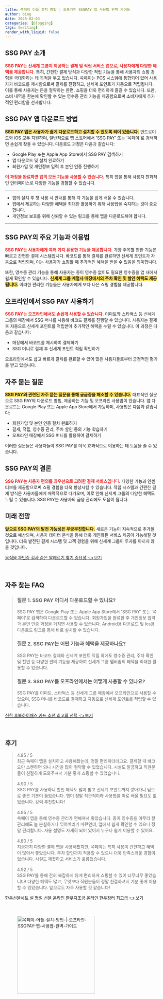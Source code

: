 ```yaml
---
title: 쓱페이 어플 설치 방법 | 오프라인 SSGPAY 앱 사용법 완벽 가이드
author: bing
date: 2025-02-03
categories: [Blogging]
tags: [writing]
render_with_liquid: false
---
```



<h2 id='SSG_PAY_소개'>SSG PAY 소개</h2>

<p><b><span style="color: #ee2323;">SSG PAY는 신세계 그룹이 제공하는 결제 및 적립 서비스 앱으로, 사용자에게 다양한 혜택을 제공합니다.</span></b> 특히, 간편한 결제 방식과 다양한 적립 기능을 통해 사용자의 쇼핑 경험을 극대화하는 데 목적을 두고 있습니다. 쓱페이는 POS 시스템에 통합되어 있어 사용자가 바코드를 제시함으로써 결제를 진행하고, 신세계 포인트가 자동으로 적립됩니다. 이를 통해 사용자는 돈을 절약하는 한편, 쇼핑을 더욱 편리하게 즐길 수 있습니다. 또한, 소비 내역을 한눈에 확인할 수 있는 영수증 관리 기능을 제공함으로써 소비자에게 추가적인 편리함을 선사합니다.</p>

<h2 id='다운로드_방법'>SSG PAY 앱 다운로드 방법</h2>

<p><b><span style="background-color: #ffe066;">SSG PAY 앱은 사용자가 쉽게 다운로드하고 설치할 수 있도록 되어 있습니다.</span></b> 안드로이드와 iOS 모두 지원하며, 일반적으로 앱 스토어에서 'SSG PAY' 또는 '쓱페이'로 검색하면 손쉽게 찾을 수 있습니다. 다운로드 과정은 다음과 같습니다:</p>

<ul>
    <li>Google Play 또는 Apple App Store에서 SSG PAY 검색하기</li>
    <li>앱 다운로드 및 설치 완료하기</li>
    <li>회원가입 및 개인정보 입력 후 본인 인증 진행하기</li>
</ul>

<p><b><span style="color: #ee2323;">이 과정을 완료하면 앱의 모든 기능을 사용할 수 있습니다.</span></b> 특히 앱을 통해 사용자 친화적인 인터페이스로 다양한 기능을 경험할 수 있습니다.</p>

<hr />

<ul>
    <li>앱의 설치 후 첫 사용 시 안내를 통해 각 기능을 쉽게 배울 수 있습니다.</li>
    <li>앱에서 제공하는 다양한 혜택을 최대한 활용하기 위해 사용법을 숙지하는 것이 중요합니다.</li>
    <li>개인정보 보호를 위해 신뢰할 수 있는 링크를 통해 앱을 다운로드해야 합니다.</li>
</ul>

<hr />

<h2 id='주요_기능'>SSG PAY의 주요 기능과 이용법</h2>

<p><b><span style="color: #ee2323;">SSG PAY는 사용자에게 여러 가지 유용한 기능을 제공합니다.</span></b> 가장 주목할 만한 기능은 빠르고 간편한 결제 시스템입니다. 바코드를 통해 결제를 완료하면 신세계 포인트가 자동으로 적립되며, 이는 사용자가 쇼핑할 때 추가적인 혜택을 받을 수 있음을 의미합니다.</p>

<p>또한, 영수증 관리 기능을 통해 사용자는 종이 영수증 없이도 필요한 영수증을 앱 내에서 쉽게 확인할 수 있습니다. <b><span style="background-color: #ffe066;">신세계 그룹 계열사 매장에서의 주차 확인 및 할인 혜택도 제공됩니다.</span></b> 이러한 편리한 기능들은 사용자에게 보다 나은 쇼핑 경험을 제공합니다.</p>

<h2 id='오프라인_사용_방법'>오프라인에서 SSG PAY 사용하기</h2>

<p><b><span style="color: #ee2323;">SSG PAY는 오프라인에서도 손쉽게 사용할 수 있습니다.</span></b> 이마트와 스타벅스 등 신세계 그룹의 매장에서 SSG 머니를 사용해 바코드 결제를 진행할 수 있습니다. 사용자는 결제 후 자동으로 신세계 포인트를 적립받아 추가적인 혜택을 누릴 수 있습니다. 이 과정은 다음과 같습니다:</p>

<ul>
    <li>매장에서 바코드를 제시하여 결제하기</li>
    <li>SSG 머니로 결제 후 신세계 포인트 적립 확인하기</li>
</ul>

<p>오프라인에서도 쉽고 빠르게 결제를 완료할 수 있어 많은 사용자들로부터 긍정적인 평가를 받고 있습니다.</p>

<h2 id='자주_묻는_질문'>자주 묻는 질문</h2>

<p><b><span style="background-color: #ffe066;">SSG PAY와 관련된 자주 묻는 질문을 통해 궁금증을 해소할 수 있습니다.</span></b> 대표적인 질문으로 SSG PAY의 다운로드 방법, 제공하는 기능 및 오프라인 사용법이 있습니다. 앱 다운로드는 Google Play 또는 Apple App Store에서 가능하며, 사용법은 다음과 같습니다:</p>

<ul>
    <li>회원가입 및 본인 인증 절차 완료하기</li>
    <li>결제, 적립, 영수증 관리, 주차 할인 등의 기능 학습하기</li>
    <li>오프라인 매장에서 SSG 머니를 활용하여 결제하기</li>
</ul>

<p>이러한 질문들은 사용자들이 SSG PAY를 더욱 효과적으로 이용하는 데 도움을 줄 수 있습니다.</p>

<h2 id='결론'>SSG PAY의 결론</h2>

<p><b><span style="color: #ee2323;">SSG PAY는 사용자 편의를 최우선으로 고려한 결제 서비스입니다.</span></b> 다양한 기능과 인센티브를 제공함으로써 쇼핑 경험을 더욱 향상시킬 수 있습니다. 적립 시스템과 간편한 결제 방식은 사용자들에게 매력적으로 다가오며, 이로 인해 신세계 그룹의 다양한 혜택도 누릴 수 있습니다. SSG PAY는 사용자의 금융 관리에도 도움이 됩니다.</p>

<h2 id='미래_전망'>미래 전망</h2>

<p><b><span style="background-color: #ffe066;">앞으로 SSG PAY의 발전 가능성은 무궁무진합니다.</span></b> 새로운 기능이 지속적으로 추가될 것으로 예상되며, 사용자 데이터 분석을 통해 더욱 개인화된 서비스 제공이 가능해질 것입니다. 더욱 발전된 결제 시스템 및 고객 경험을 위해 신세계 그룹이 투자를 아끼지 않을 것입니다.</p>


<p><a class="click-button" title="음식물 과민증 검사 숨은 알레르기 찾기 중요성" href="https://blackassets.github.io/posts/%EC%9D%8C%EC%8B%9D%EB%AC%BC-%EA%B3%BC%EB%AF%BC%EC%A6%9D-%EA%B2%80%EC%82%AC-%EC%88%A8%EC%9D%80-%EC%95%8C%EB%A0%88%EB%A5%B4%EA%B8%B0-%EC%B0%BE%EA%B8%B0-%EC%A4%91%EC%9A%94%EC%84%B1/" rel="dofollow">음식물 과민증 검사 숨은 알레르기 찾기 중요성 👈 보기</a></p><br>
<h2 id='자주_찾는_FAQ'>자주 찾는 FAQ</h2>
<div itemscope="" itemtype="https://schema.org/FAQPage">
<blockquote>
<div itemscope="" itemprop="mainEntity" itemtype="https://schema.org/Question">
<h3 itemprop="name">질문 1. SSG PAY 어디서 다운로드할 수 있나요?</h3>
<div itemscope="" itemprop="acceptedAnswer" itemtype="https://schema.org/Answer">
<span itemprop="text">
<p>SSG PAY 앱은 Google Play 또는 Apple App Store에서 'SSG PAY' 또는 '쓱페이'로 검색하여 다운로드할 수 있습니다. 회원가입을 완료한 후 개인정보 입력과 본인 인증 과정을 거치면 사용할 수 있습니다. Android용 다운로드 및 Ios용 다운로드 링크를 통해 바로 설치할 수 있습니다.</p>
</span>
</div>
</div>
<div itemscope="" itemprop="mainEntity" itemtype="https://schema.org/Question">
<h3 itemprop="name">질문 2. SSG PAY는 어떤 기능과 혜택을 제공하나요?</h3>
<div itemscope="" itemprop="acceptedAnswer" itemtype="https://schema.org/Answer">
<span itemprop="text">
<p>SSG PAY는 바코드 결제와 신세계 포인트 적립 외에도 영수증 관리, 주차 확인 및 할인 등 다양한 편의 기능을 제공하여 신세계 그룹 멤버쉽의 혜택을 최대한 활용할 수 있습니다.</p>
</span>
</div>
</div>
<div itemscope="" itemprop="mainEntity" itemtype="https://schema.org/Question">
<h3 itemprop="name">질문 3. SSG PAY를 오프라인에서는 어떻게 사용할 수 있나요?</h3>
<div itemscope="" itemprop="acceptedAnswer" itemtype="https://schema.org/Answer">
<span itemprop="text">
<p>SSG PAY를 이마트, 스타벅스 등 신세계 그룹 매장에서 오프라인으로 사용할 수 있으며, SSG 머니를 바코드로 결제하고 자동으로 신세계 포인트를 적립할 수 있습니다.</p>
</span>
</div>
</div>
</blockquote>
</div>
<p><a class="click-button" title="신한 후불하이패스 카드 추천 최고의 선택" href="https://blackassets.github.io/posts/%EC%8B%A0%ED%95%9C-%ED%9B%84%EB%B6%88%ED%95%98%EC%9D%B4%ED%8C%A8%EC%8A%A4-%EC%B9%B4%EB%93%9C-%EC%B6%94%EC%B2%9C-%EC%B5%9C%EA%B3%A0%EC%9D%98-%EC%84%A0%ED%83%9D/" rel="dofollow">신한 후불하이패스 카드 추천 최고의 선택 👈 보기</a></p><br>
<h2 id='후기'>후기</h2>
<div itemscope itemtype="https://schema.org/Product">
  <blockquote>
  <div itemprop="review" itemscope itemtype="https://schema.org/Review">
      <div itemprop="reviewRating" itemscope itemtype="https://schema.org/Rating"> <span itemprop="ratingValue">4.85</span> / <span itemprop="bestRating">5</span> </div>
      <span itemprop="reviewBody">최근 쓱페이 앱을 설치하고 사용해봤는데, 정말 편리하더라고요. 결제할 때 바코드만 스캔하면 되니 시간을 많이 절약할 수 있었습니다. 시설도 깔끔하고 직원분들이 친절하게 도와주셔서 기분 좋게 쇼핑할 수 있었습니다.</span>
  </div>
  <br>
  <div itemprop="review" itemscope itemtype="https://schema.org/Review">
      <div itemprop="reviewRating" itemscope itemtype="https://schema.org/Rating"> <span itemprop="ratingValue">4.90</span> / <span itemprop="bestRating">5</span> </div>
      <span itemprop="reviewBody">SSG PAY를 사용하니 할인 혜택도 많이 받고 신세계 포인트까지 쌓아가니 덤으로 좋은 기분이 들었습니다. 앱이 정말 직관적이라 사용법을 따로 배울 필요도 없었습니다. 강력 추천합니다!</span>
  </div>
  <br>
  <div itemprop="review" itemscope itemtype="https://schema.org/Review">
      <div itemprop="reviewRating" itemscope itemtype="https://schema.org/Rating"> <span itemprop="ratingValue">4.95</span> / <span itemprop="bestRating">5</span> </div>
      <span itemprop="reviewBody">쓱페이 앱을 통해 영수증 관리가 편해져서 좋았습니다. 종이 영수증을 아무리 잘 관리해도 늘 분실하거나 잊어버리기 마련인데, 앱에서 쉽게 확인할 수 있으니 정말 편리합니다. 사용 설명도 자세히 되어 있어서 누구나 쉽게 이용할 수 있어요.</span>
  </div>
  <br>
  <div itemprop="review" itemscope itemtype="https://schema.org/Review">
      <div itemprop="reviewRating" itemscope itemtype="https://schema.org/Rating"> <span itemprop="ratingValue">4.80</span> / <span itemprop="bestRating">5</span> </div>
      <span itemprop="reviewBody">지금까지 다양한 결제 앱을 사용해봤지만, 쓱페이는 특히 사용이 간편하고 혜택이 많아서 좋았습니다. 주차 할인까지 적용할 수 있으니 더욱 만족스러운 경험이었습니다. 시설도 깨끗하고 서비스가 훌륭했습니다.</span>
  </div>
  <br>
  <div itemprop="review" itemscope itemtype="https://schema.org/Review">
      <div itemprop="reviewRating" itemscope itemtype="https://schema.org/Rating"> <span itemprop="ratingValue">4.92</span> / <span itemprop="bestRating">5</span> </div>
      <span itemprop="reviewBody">SSG PAY를 통해 전혀 복잡하지 않게 편리하게 쇼핑할 수 있어 너무너무 좋았습니다! 다양한 혜택도 많고, 무엇보다 직원분들이 정말 친절하셔서 기분 좋게 이용할 수 있었습니다. 앞으로도 자주 사용할 것 같습니다!</span>
  </div>
  </blockquote>
</div>
<p><a class="click-button" title="한우선물세트 설 명절 선물 온라인 한우자조금 온라인 한우장터 최고급" href="https://blackassets.github.io/posts/%ED%95%9C%EC%9A%B0%EC%84%A0%EB%AC%BC%EC%84%B8%ED%8A%B8-%EC%84%A4-%EB%AA%85%EC%A0%88-%EC%84%A0%EB%AC%BC-%EC%98%A8%EB%9D%BC%EC%9D%B8-%ED%95%9C%EC%9A%B0%EC%9E%90%EC%A1%B0%EA%B8%88-%EC%98%A8%EB%9D%BC%EC%9D%B8-%ED%95%9C%EC%9A%B0%EC%9E%A5%ED%84%B0-%EC%B5%9C%EA%B3%A0%EA%B8%89/" rel="dofollow">한우선물세트 설 명절 선물 온라인 한우자조금 온라인 한우장터 최고급 👈 보기</a></p><br>
<figure class="image"><img src="https://blackassets.github.io/assets/img/thumbnail/쓱페이-어플-설치-방법-|-오프라인-SSGPAY-앱-사용법-완벽-가이드.webp" alt="쓱페이-어플-설치-방법-|-오프라인-SSGPAY-앱-사용법-완벽-가이드" width="256" height="256"></figure>